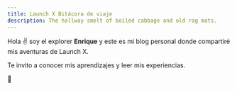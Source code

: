 ```yaml
---
title: Launch X Bitácora de viaje
description: The hallway smelt of boiled cabbage and old rag mats.
---
```


Hola ✌️  soy el explorer **Enrique** y este es mi blog personal donde compartiré mis aventuras de Launch X.

Te invito a conocer mis aprendizajes y leer mis experiencias.

🚀
